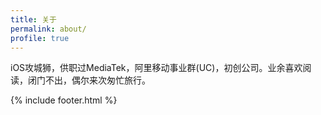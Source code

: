 ```yaml
---
title: 关于
permalink: about/
profile: true
---
```

iOS攻城狮，供职过MediaTek，阿里移动事业群(UC)，初创公司。业余喜欢阅读，闭门不出，偶尔来次匆忙旅行。



{% include footer.html %}
